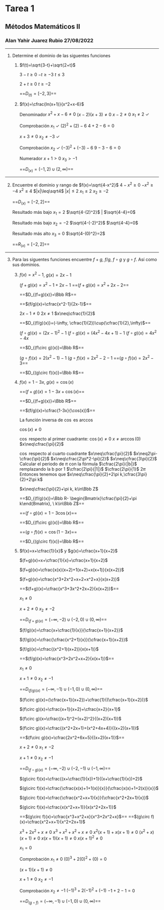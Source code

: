 # Tarea 1
## Métodos Matemáticos II
### Alan Yahir Juarez Rubio 27/08/2022
---
1. Determine el dominio de las siguentes funciones

	1) $f(t)=\sqrt{3-t}+\sqrt{2+t}$

		$3-t\geq0$
		$-t\geq-3$
		$t\leq3$

		$2+t\geq 0$
		$t\geq -2$

		==$D_{(t)}= [-2, 3]$==

    2) $f(x)=\cfrac{ln(x+1)}{x^2+x-6}$

		Denominador
		$x^2+x-6\neq0$
		$(x-2)(x+3)\neq0$
		$x-2\neq0$
		$x_1\neq2\ \checkmark$

		Comprobación $x_1\ \checkmark$
		$(2)^2+(2)-6$
		$4+2-6=0$

		$x+3\neq0$
		$x_2\neq-3\ \checkmark$

		Comprobación $x_2\ \checkmark$
		$(-3)^2+(-3)-6$
		$9-3-6=0$

		Numerador
		$x+1>0$
		$x_3>-1$

		==$D_{(x)}= (-1, 2)\cup(2,\infty)$==
---
2. Encuentre el dominio y rango de $f(x)=\sqrt{4-x^2}$
	$4-x^2\geq0$
	$-x^2\geq-4$
	$x^2\leq4$
	$|x|\leq\sqrt4$
	$|x|\leq2$
	$x_1\leq2$
	$x_2\geq-2$

	==$D_{(x)}=[-2, 2]$==

	Resultado más bajo $x_1=2$
	$\sqrt{4-(2)^2}$ | 
	$\sqrt{4-4}=0$

	Resultado más bajo $x_2=-2$
	$\sqrt{4-(-2)^2}$
	$\sqrt{4-4}=0$

	Resultado más alto $x_3=0$
	$\sqrt{4-(0)^2}=2$

	==$R_{(x)}=[-2, 2]$==

---
3. Para las siguentes funciones encuentre $f+g$, $f/g$, $f\circ g$ y $g\circ f$. Así como sus dominios.

	3) $f(x)=x^2-1$, $g(x)=2x-1$

		$(f+g)(x)=x^2-1+2x-1$
	    ==$(f+g)(x)=x^2+2x-2$==

        ==$D_{(f+g)(x)}=\Bbb R$==

		==$(f/g)(x)=\cfrac{x^2-1}{2x-1}$==

        $2x-1\neq 0$
        $2x\neq1$
        $x\neq\cfrac{1}{2}$

        ==$D_{(f/g)(x)}=(-\infty, \cfrac{1}{2})\cup(\cfrac{1}{2},\infty)$==

		$(f\circ g)(x)=(2x-1)^2-1$ 
        $(f\circ g)(x)=(4x^2-4x+1)-1$
        $(f\circ g)(x)=4x^2-4x$

        ==$D_{(f\circ g)(x)}=\Bbb R$==
        
		$(g\circ f)(x)=2(x^2-1)-1$
        $(g\circ f)(x)=2x^2-2-1$
        ==$(g\circ f)(x)=2x^2-3$==

        ==$D_{(g\circ f)(x)}=\Bbb R$==

	4) $f(x)=1-3x$, $g(x)=\cos (x)$

		==$(f+g)(x)=1-3x+\cos(x)$==

         ==$D_{(f+g)(x)}=\Bbb R$==

		==$(f/g)(x)=\cfrac{1-3x}{\cos(x)}$==

		La función inversa de $\cos$ es $\arccos$

		$\cos(x)\neq0$

		$\cos$ respecto al primer cuadrante:
		$\cos(x)\neq0$
		$x\neq\arccos(0)$
		$x\neq\cfrac{\pi}{2}$

		$\cos$ respecto al cuarto cuadrante
		$x\neq\cfrac{\pi}{2}$
		$x\neq2\pi-\cfrac{\pi}{2}$
		$x\neq\cfrac{2\pi*2-\pi}{2}$
		$x\neq\cfrac{3\pi}{2}$
		Calcular el periodo de $\pi$ con la fórmula $\cfrac{2\pi}{|b|}$ remplazando la b por 1
		$\cfrac{2\pi}{|1|}$
		$\cfrac{2\pi}{1}$
		$2\pi$
		Entonces tenemos que 
		$x\neq\cfrac{\pi}{2}+2\pi k,\cfrac{3\pi}{2}+2\pi k$
		
		$x\neq\cfrac{\pi}{2}+\pi k, k\in\Bbb Z$

		==$D_{(f/g)(x)}=\Bbb R- \begin{Bmatrix}\cfrac{\pi}{2}+\pi k\end{Bmatrix}, \ k\in\Bbb Z$==

		==$(f\circ g)(x)=1-3\cos(x)$==

        ==$D_{(f\circ g)(x)}=\Bbb R$==

		==$(g\circ f)(x)=\cos(1-3x)$==

        ==$D_{(g\circ f)(x)}=\Bbb R$==

	5) $f(x)=x+\cfrac{1}{x}$ y $g(x)=\cfrac{x+1}{x+2}$

		$(f+g)(x)=x+\cfrac{1}{x}+\cfrac{x+1}{x+2}$
		
		$(f+g)(x)=\cfrac{x(x)(x+2)+1(x+2)+x(x+1)}{x(x+2)}$
		
		$(f+g)(x)=\cfrac{x^3+2x^2+x+2+x^2+x}{x(x+2)}$
		
		==$(f+g)(x)=\cfrac{x^3+3x^2+2x+2}{x(x+2)}$==

		$x_1\neq0$

		$x+2\neq0$
		$x_2\neq-2$

		==$D_{(f+g)(x)}=(-\infty,-2)\cup(-2,0)\cup(0,\infty)$==

		$(f/g)(x)=\cfrac{x+\cfrac{1}{x}}{\cfrac{x+1}{x+2}}$

		$(f/g)(x)=\cfrac{\cfrac{x^2+1}{x}}{\cfrac{x+1}{x+2}}$

		$(f/g)(x)=\cfrac{(x^2+1)(x+2)}{x(x+1)}$

		==$(f/g)(x)=\cfrac{x^3+2x^2+x+2}{x(x+1)}$==

		$x_1\neq0$

		$x+1\neq0$
		$x_2\neq-1$

		==$D_{(f/g)(x)}=(-\infty, -1)\cup(-1,0)\cup(0,\infty)$==

		$(f\circ g)(x)=(\cfrac{x+1}{x+2})+\cfrac{1}{(\cfrac{x+1}{x+2})}$

		$(f\circ g)(x)=\cfrac{x+1}{x+2}+\cfrac{x+2}{x+1}$

		$(f\circ g)(x=\cfrac{(x+1)^2+(x+2)^2}{(x+2)(x+1)}$

		$(f\circ g)(x)=\cfrac{(x^2+2x+1)+(x^2+4x+4)}{(x+2)(x+1)}$

		==$(f\circ g)(x)=\cfrac{2x^2+6x+5}{(x+2)(x+1)}$==

		$x+2\neq0$
		$x_1\neq-2$
		
		$x+1\neq0$
		$x_2\neq-1$

		==$D_{(f\circ g)(x)}=(-\infty, -2)\cup(-2, -1)\cup(-1, \infty)$==

		$(g\circ f)(x)=\cfrac{(x+\cfrac{1}{x})+1}{(x+\cfrac{1}{x})+2}$

		$(g\circ f)(x)=\cfrac{\cfrac{x(x)+1+1(x)}{x}}{\cfrac{x(x)+1+2(x)}{x}}$

		$(g\circ f)(x)=\cfrac{\cfrac{x^2+x+1}{x}}{\cfrac{x^2+2x+1}{x}}$

		$(g\circ f)(x)=\cfrac{x(x^2+x+1)}{x(x^2+2x+1)}$

		==$(g\circ f)(x)=\cfrac{x^3+x^2+x}{x^3+2x^2+x}$==
		==$(g\circ f)(x)=\cfrac{x^2+x+1}{x^2+2x+1}$


		$x^3+2x^2+x\neq0$
		$x^3+x^2+x^2+x\neq0$
		$x^2(x+1)+x(x+1)\neq0$
		$(x^2+x)(x+1)\neq0$
		$x(x+1)(x+1)\neq0$
		$x(x+1)^2\neq0$

		$x_1=0$

		Comprobación $x_1\neq0$
		$(0)^3+2(0)^2+(0)=0$

		$(x+1)(x+1)\neq0$

		$x+1\neq0$
		$x_2\neq-1$

		Comprobación $x_2\neq-1$
		$(-1)^3+2(-1)^2+(-1)$
		$-1+2-1=0$

		==$D_{(g\circ f)}=(-\infty,-1)\cup(-1,0)\cup(0,\infty)$==